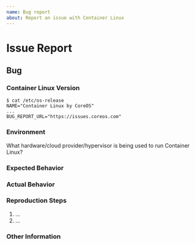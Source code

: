 ```yaml
---
name: Bug report
about: Report an issue with Container Linux
---
```


# Issue Report #

## Bug ##

### Container Linux Version ###

```
$ cat /etc/os-release
NAME="Container Linux by CoreOS"
...
BUG_REPORT_URL="https://issues.coreos.com"
```

### Environment ###

What hardware/cloud provider/hypervisor is being used to run Container Linux?

### Expected Behavior ###

### Actual Behavior ###

### Reproduction Steps ###

  1. ...
  2. ...

### Other Information ###
